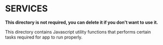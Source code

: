 # SERVICES

**This directory is not required, you can delete it if you don't want to use it.**

This directory contains Javascript utility functions that performs certain tasks required for app to run properly.

